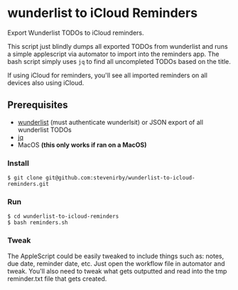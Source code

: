# wunderlist to iCloud Reminders

Export Wunderlist TODOs to iCloud reminders.

This script just blindly dumps all exported TODOs from wunderlist and runs a simple applescript via automator to import into the reminders app. The bash script simply uses `jq` to find all uncompleted TODOs based on the title.

If using iCloud for reminders, you'll see all imported reminders on all devices also using iCloud.

## Prerequisites

- [wunderlist](https://github.com/wayneashleyberry/wunderline) (must authenticate wunderlsit) or JSON export of all wunderlist TODOs
- [jq](https://github.com/stedolan/jq)
- MacOS **(this only works if ran on a MacOS)**

### Install

```
$ git clone git@github.com:stevenirby/wunderlist-to-icloud-reminders.git
```

### Run

```
$ cd wunderlist-to-icloud-reminders
$ bash reminders.sh
```

### Tweak

The AppleScript could be easily tweaked to include things such as: notes, due date, reminder date, etc. Just open the workflow file in automator and tweak. You'll also need to tweak what gets outputted and read into the tmp reminder.txt file that gets created.
